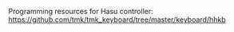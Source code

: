 Programming resources for Hasu controller: https://github.com/tmk/tmk_keyboard/tree/master/keyboard/hhkb
